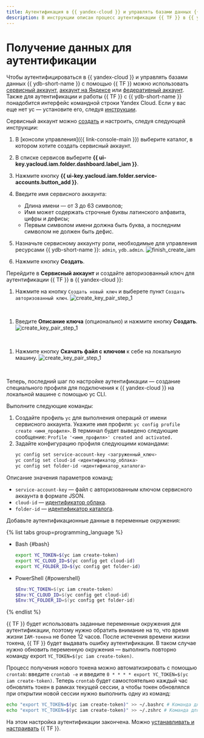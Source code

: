 ```yaml
---
title: Аутентификация в {{ yandex-cloud }} и управлять базами данных {{ ydb-short-name }} с помощью {{ TF }}
description: В инструкции описан процесс аутентификации {{ TF }} в {{ yandex-cloud }} c помощью сервисного или федеративного аккаунта.
---
```


# Получение данных для аутентификации

Чтобы аутентифицироваться в {{ yandex-cloud }} и управлять базами данных {{ ydb-short-name }} с помощью {{ TF }} можно использовать [сервисный аккаунт](../../iam/concepts/users/service-accounts.md), [аккаунт на Яндексе](../../iam/concepts/users/accounts.md#passport) или [федеративный аккаунт](../../iam/concepts/users/accounts.md#saml-federation). Также для аутентификации и работы {{ TF }} с {{ ydb-short-name }} понадобится интерфейс командной строки Yandex Cloud. Если у вас еще нет yc — установите его, следуя [инструкции](../../cli/quickstart.md#install).

Сервисный аккаунт можно [создать](../../iam/operations/sa/create.md) и настроить, следуя следующей инструкции:

1. В [консоли управления]({{ link-console-main }}) выберите каталог, в котором хотите создать сервисный аккаунт.
1. В списке сервисов выберите **{{ ui-key.yacloud.iam.folder.dashboard.label_iam }}**.
1. Нажмите кнопку **{{ ui-key.yacloud.iam.folder.service-accounts.button_add }}**.
1. Введите имя сервисного аккаунта:
    * Длина имени — от 3 до 63 символов;
    * Имя может содержать строчные буквы латинского алфавита, цифры и дефисы;
    * Первым символом имени должна быть буква, а последним символом не должен быть дефис.
1. Назначьте сервисному аккаунту роли, необходимые для управления ресурсами {{ ydb-short-name }}: `admin`, `ydb.admin`.
![finish_create_iam](./_includes/_screenshots/_create_iam_acc/03.png)

1. Нажмите кнопку **Создать**.

Перейдите в **Сервисный аккаунт** и создайте авторизованный ключ для аутентификации {{ TF }} в {{ yandex-cloud }}:
1. Нажмите на кнопку `Создать новый ключ` и выберете пункт `Создать авторизованный ключ`.
![create_key_pair_step_1](./_includes/_screenshots/_create_key_pair/01.png)
<br/>

1. Введите **Описание ключа** (опционально) и нажмите кнопку **Создать**. 
![create_key_pair_step_1](./_includes/_screenshots/_create_key_pair/02.png)
<br/>

1. Нажмите кнопку **Скачать файл с ключом** к себе на локальную машину.
![create_key_pair_step_1](./_includes/_screenshots/_create_key_pair/03.png)
<br/>

Теперь, последний шаг по настройке аутентификации — создание специального профиля для подключения к {{ yandex-cloud }} на локальной машине с помощью yc CLI. 

Выполните следующие команды:
1. Создайте профиль `yc` для выполнения операций от имени сервисного аккаунта. Укажите имя профиля: `yc config profile create <имя_профиля>`. В терминал будет выведено следующие сообщение: `Profile '<имя_профиля>' created and activated.`
1. Задайте конфигурацию профиля следующими командами:
    ```bash
    yc config set service-account-key <загруженный_ключ>
    yc config set cloud-id <идентификатор_облака>
    yc config set folder-id <идентификатор_каталога>
    ```

Описание значения параметров команд:
* `service-account-key` — файл с авторизованным ключом сервисного аккаунта в формате JSON.
* `cloud-id` — [идентификатор облака](../../resource-manager/operations/cloud/get-id.md).
* `folder-id` — [идентификатор каталога](../../resource-manager/operations/folder/get-id.md).

Добавьте аутентификационные данные в переменные окружения:

{% list tabs group=programming_language %}

- Bash {#bash}

    ```bash
    export YC_TOKEN=$(yc iam create-token)
    export YC_CLOUD_ID=$(yc config get cloud-id)
    export YC_FOLDER_ID=$(yc config get folder-id)
    ```

- PowerShell {#powershell}

    ```powershell
    $Env:YC_TOKEN=$(yc iam create-token)
    $Env:YC_CLOUD_ID=$(yc config get cloud-id)
    $Env:YC_FOLDER_ID=$(yc config get folder-id)
    ```
{% endlist %}    

{{ TF }} будет использовать заданные переменные окружения для аутентификации, поэтому нужно обратить внимание на то, что время жизни `IAM-токена` не более 12 часов. После истечения времени жизни токена, {{ TF }} будет выдавать ошибку аутентификации. В таком случае нужно обновить переменную окружения — выполнить повторно команду export `YC_TOKEN=$(yc iam create-token)`. 

Процесс получения нового токена можно автоматизировать с помощью `crontab`: введите `crontab -e` и введите `0 * * * * export YC_TOKEN=$(yc iam create-token)`. Теперь `crontab` будет самостоятельно каждый час обновлять токен в рамках текущей сессии, а чтобы токен обновлялся при открытии новой сессии нужно выполнить одну из команд:
```bash
echo "export YC_TOKEN=$(yc iam create-token)" >> ~/.bashrc # Команда для bash оболочки
echo "export YC_TOKEN=$(yc iam create-token)" >> ~/.zshrc # Команда для zsh оболочки
```

На этом настройка аутентификации закончена. Можно [устанавливать и настраивать](./install.md) {{ TF }}.